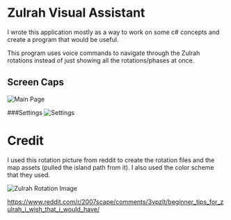 # Zulrah Visual Assistant
I wrote this application mostly as a way to work on some c# concepts and create a program that would be useful. 

This program uses voice commands to navigate through the Zulrah rotations instead of just showing all the rotations/phases at once. 

## Screen Caps
![Main Page](http://imgur.com/DVqfMww.png)

###Settings
![Settings](http://imgur.com/RG8nhNO.png)

# Credit
I used this rotation picture from reddit to create the rotation files and the map assets (pulled the island path from it). I also used the color scheme that they used.

![Zulrah Rotation Image](http://i.imgur.com/5AifuCX.png)

https://www.reddit.com/r/2007scape/comments/3vpzlt/beginner_tips_for_zulrah_i_wish_that_i_would_have/
